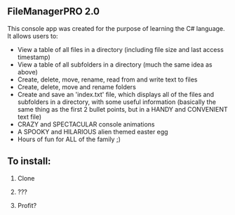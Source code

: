 ## FileManagerPRO 2.0

This console app was created for the purpose of learning the C# language.  It allows users to:

- View a table of all files in a directory (including file size and last access timestamp)
- View a table of all subfolders in a directory (much the same idea as above)
- Create, delete, move, rename, read from and write text to files
- Create, delete, move and rename folders
- Create and save an 'index.txt' file, which displays all of the files and subfolders in a directory, with some useful information (basically the same thing as the first 2 bullet points, but in a HANDY and CONVENIENT text file)
- CRAZY and SPECTACULAR console animations
- A SPOOKY and HILARIOUS alien themed easter egg
- Hours of fun for ALL of the family ;)

## To install:

1) Clone

2) ???

3) Profit?